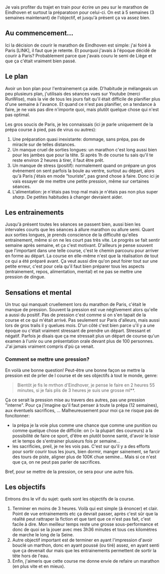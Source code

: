 Je vais profiter du trajet en train pour écrire un peu sur le marathon de Eindhoven et surtout la préparatoon pour celui-ci.
On est à 5 semaines (3 semaines maintenant) de l'objectif, et jusqu'à présent ça va assez bien.

## Au commencement...

Ici la décision de courir le marathon de Eindhoven est simple: j'ai foiré à Paris [LINK], il faut que je retente. Et pourquoi j'avais à l'époque décidé de courir à Paris? Probablement parce que j'avais couru le semi de Liège et que ça c'était vraiment bien passé.

## Le plan

Avoir un bon plan pour l'entrainement ça aide. D'habitude je mélangeais un peu plusieurs plan, j'utilisais des séances vues sur Youtube (merci RunWise), mais la vie de tous les jours fait qu'il était difficile de planifier plus d'une semaine à l'avance. Et quand ce n'est pas planifier, on a tendance à faire, je ne vais pas dire n'importe quoi, mais plutôt quelque chose qui n'est pas optimal. 

Les gros soucis de Paris, je les connaissais (ici je parle uniquement de la prépa course à pied, pas de virus ou autres):
1. Une préparation quasi inexistante: dommage, sans prépa, pas de miracle sur de telles distances.
2. Un manque cruel de sorties longues: un marathon c'est long aussi bien pour les jambes que pour la tête. Si après 1h de course tu sais qu'il te reste environ 2 heures à tirer, il faut être prêt.
3. Un manque de stress (positif): normalement quand on prépare un gros évènement on sent parfois la boule au ventre, surtout au départ, alors qu'à Paris j'étais en mode "touriste", pas grand chose à faire. Donc ici je vais essayer de me mettre une petite pression, même sur certaines séances.
4. L'alimentation: je n'étais pas trop mal mais je n'étais pas non plus super _sharp_. De petites habitudes à changer devraient aider.

## Les entrainements

Jusqu'à présent toutes les séances se passent bien, aussi bien les intervales courts que les séances à allure marathon ou allure semi. Quant aux sorties longues, je prends conscience de la difficulté qu'elles entrainement, même si on ne les court pas très vite. Le progrès se fait sentir semaine après semaine, et ça c'est motivant. D'ailleurs je pense souvent que l'important dans une telle course, c'est le chemin parcouru pour arriver en forme au départ. La course en elle-même n'est que la réalisation de tout ce qui a été préparé avant. Ça veut aussi dire qu'on peut foirer tout sur une petite erreur, c'est pour cela qu'il faut bien préparer tous les aspects (entrainement, repos, alimentation, mental) et ne pas se mettre une pression de dingue.

## Sensations et mental

Un truc qui manquait cruellement lors du marathon de Paris, c'était le manque de pression. Souvent la pression est vue négtivement alors qu'elle a aussi du positif. Pas de pression c'est comme si on s'en tapait de la course et ce qui m'était arrivé. Pas seulement sur Paris d'alleurs, mais aussi lors de gros trails il y  quelues mois. D'un côté c'est bien parce u'il y a une époque ou c'était vraiment stressant de prendre un départ. Stressant et négatif. Parfois je disais que ça me stressait plus un départ de course qu'un examen à l'univ ou une présentation orale devant plus de 100 personnes. J'ai jamais vraiment compris d'pù ça venait. 

### Comment se mettre une pression? 

En voilà une bonne question! Peut-être une bonne façon se mettre la pression est de prler de l course et de ses objectifs à tout le monde, genre: 
> Bientôt je fis le mrthon d'Eindhover, je pense le faire en 2 heures 55 minutes, si je fais plis de 3 heures je suis une grosse ml**.

Ça ce serait la pression mise au travers des autres, pas une pression "interne". Pour ça j'imagine qu'il faut penser à toute la prépa (12 semaines), aux éventuels sacrifices, ... Malheureusement pour moi ça ne risque pas de foncitonner:
- la prépa je la voie plus comme une chance que comme une punition ou comme quelque chose de difficile: on (= la plupart des coureurs) a la possibilité de faire ce sport, d'être en plutôt bonne santé, d'avoir le loisir et le temps de s'entrainer plusieurs fois pr semaine... 
- les sacrificies, preil, je ne les vois pas. C'est sur qu'il y a des efforts pour sortir courir tous les jours, bien dormir, manger sainement, se farcir des tours de piste, aligner plus de 100K chue semine... Mais si ce n'est que ça, on ne peut pas parler de sacrifices.

Bref, pour se mettre de la pression, ce sera pour une autre fois.

## Les objectifs

Entrons dns le vif du sujet: quels sont les objectifs de la course. 
1. Terminer en moins de 3 heures. Voilà qui est simple (à énoncer) et clair. Point de vue entrainements etc ça devrait passer, après c'est sûr que la réalité peut rattraper la fiction et que tant que ce n'est pas fait, c'est facile à dire. Mon meilleur temps reste une grosse sous-performance et donc de quoi se la jouer avec mes 3h36 minutes et tous ces kilomètres de marche le long de la Seine.
2. Autre objectif important est de terminer en ayant l'impression d'avoir bouclé un marthon, donc en ayant poussé (ou tiré) assez, en ayant senti que ça devenait dur mais que les entrainements permettent de sortir la tête hors de l'eau.
3. Enfin, j'aimeris que cette course me donne envie de refaire un marathon (en plus vite et en mieux).
 
